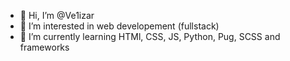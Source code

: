 - 👋 Hi, I’m @Ve1izar
- 👀 I’m interested in web developement (fullstack)
- 🌱 I’m currently learning HTMl, CSS, JS, Python, Pug, SCSS and frameworks
